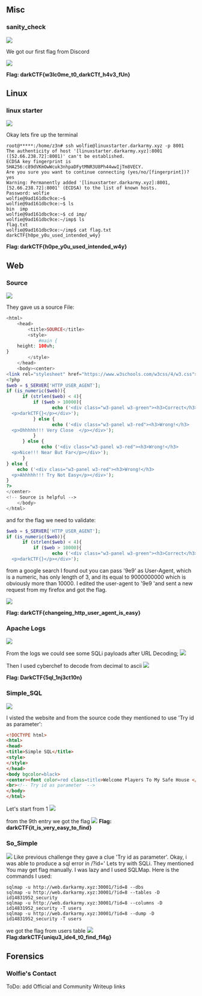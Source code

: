 ## Misc

### sanity_check
![](img/sanity_check02.png)

We got our first flag from Discord

![](img/sanity_check.png)

**Flag: darkCTF{w3lc0me_t0_darkCTf_h4v3_fUn}**

## Linux
### linux starter
![](img/linux_starter.png)

Okay lets fire up the terminal

```shell
root@*****:/home/z3n# ssh wolfie@linuxstarter.darkarmy.xyz -p 8001                                                  
The authenticity of host '[linuxstarter.darkarmy.xyz]:8001 ([52.66.238.72]:8001)' can't be established.                 
ECDSA key fingerprint is SHA256:c89dVKmOwWcuk3nhpaDFytMNR3U8Ph44wwIjTm8VECY.                                            
Are you sure you want to continue connecting (yes/no/[fingerprint])? yes                                                
Warning: Permanently added '[linuxstarter.darkarmy.xyz]:8001,[52.66.238.72]:8001' (ECDSA) to the list of known hosts.   
Password: wolfie
wolfie@9ad161dbc9ce:~$
wolfie@9ad161dbc9ce:~$ ls
bin  imp                                                                                                                
wolfie@9ad161dbc9ce:~$ cd imp/
wolfie@9ad161dbc9ce:~/imp$ ls
flag.txt                                                                                                                
wolfie@9ad161dbc9ce:~/imp$ cat flag.txt                                                                                 
darkCTF{h0pe_y0u_used_intended_w4y}                                                                                     
```
**Flag: darkCTF{h0pe_y0u_used_intended_w4y}**

## Web
### Source
![](img/source00.png)

They gave us a source File:
```php
<html>
    <head>
        <title>SOURCE</title>
        <style>
            #main {
    height: 100vh;
}
        </style>
    </head>
    <body><center>
<link rel="stylesheet" href="https://www.w3schools.com/w3css/4/w3.css">
<?php
$web = $_SERVER['HTTP_USER_AGENT'];
if (is_numeric($web)){
      if (strlen($web) < 4){
          if ($web > 10000){
                 echo ('<div class="w3-panel w3-green"><h3>Correct</h3>
  <p>darkCTF{}</p></div>');
          } else {
                 echo ('<div class="w3-panel w3-red"><h3>Wrong!</h3>
  <p>Ohhhhh!!! Very Close  </p></div>');
          }
      } else {
             echo ('<div class="w3-panel w3-red"><h3>Wrong!</h3>
  <p>Nice!!! Near But Far</p></div>');
      }
} else {
    echo ('<div class="w3-panel w3-red"><h3>Wrong!</h3>
  <p>Ahhhhh!!! Try Not Easy</p></div>');
}
?>
</center>
<!-- Source is helpful -->
    </body>
</html>
```
and for the flag we need to validate:
```php
$web = $_SERVER['HTTP_USER_AGENT'];
if (is_numeric($web)){
      if (strlen($web) < 4){
          if ($web > 10000){
                 echo ('<div class="w3-panel w3-green"><h3>Correct</h3>
  <p>darkCTF{}</p></div>');
```
from a google search I found out you can pass '9e9' as User-Agent, which is a numeric, has only length of 3, and its equal to 9000000000 which is obviously more than 10000.
I edited the user-agent to '9e9 'and sent a new request from my firefox and got the flag.

![](img/source01.png)

**Flag: darkCTF{changeing_http_user_agent_is_easy}**


### Apache Logs
![](img/apache_logs.png)

From the logs we could see some SQLi payloads
after URL Decoding;
![](img/apache_logs01.png)

Then I used cyberchef to decode from decimal to ascii
![](img/apache_logs02.png)

**Flag: DarkCTF{5ql_1nj3ct10n}**


### Simple_SQL
![](img/simple_sql00.png)

I visted the website and from the source code they mentioned to use 'Try id as parameter':
```html
<!DOCTYPE html>
<html>
<head>
<title>Simple SQL</title>
<style>
</style>
</head>
<body bgcolor=black>
<center><font color=red class=title>Welcome Players To My Safe House </font></center> <br>
<br><!-- Try id as parameter  --> 
</body>
</html>
```
Let's start from 1
![](img/simple_sql01.png)

from the 9th entry we got the flag
![](img/simple_sql.png)
**Flag: darkCTF{it_is_very_easy_to_find}**

### So_Simple
![](img/so_simple.png)
Like previous challenge they gave a clue 'Try id as parameter'.
Okay, i was able to produce a sql error in /?id='
Lets try with SQLi. They mentioned You may get flag manually. I was lazy and I used SQLMap.
Here is the commands I used:
```shell
sqlmap -u http://web.darkarmy.xyz:30001/?id=8 --dbs
sqlmap -u http://web.darkarmy.xyz:30001/?id=8 --tables -D id14831952_security
sqlmap -u http://web.darkarmy.xyz:30001/?id=8 --columns -D id14831952_security -T users
sqlmap -u http://web.darkarmy.xyz:30001/?id=8 --dump -D id14831952_security -T users
```
we got the flag from users table
![](img/so_simple01.png)
**Flag:darkCTF{uniqu3_ide4_t0_find_fl4g}**

## Forensics
### Wolfie's Contact



ToDo: add Official and Community Writeup links
